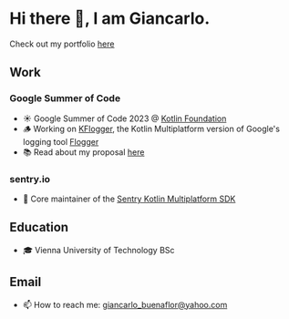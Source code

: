 # Hi there 👋, I am Giancarlo.
Check out my portfolio [here](https://giancarlobuenaflor.com)

## Work
### Google Summer of Code
- ☀️ Google Summer of Code 2023 @ [Kotlin Foundation](https://kotlinfoundation.org/)
- 🪵 Working on [KFlogger](https://github.com/buenaflor/KFlogger), the Kotlin Multiplatform version of Google's logging tool [Flogger](https://github.com/google/flogger)
- 📚 Read about my proposal [here](https://summerofcode.withgoogle.com/programs/2023/projects/O3J16iTy)
### sentry.io
<!-- 👨‍💻 Software Engineering Intern @ [sentry.io](https://sentry.io/) -->
- 🔭 Core maintainer of the [Sentry Kotlin Multiplatform SDK](https://github.com/getsentry/sentry-kotlin-multiplatform)
## Education
- 🎓 Vienna University of Technology BSc
## Email
- 📫 How to reach me: giancarlo_buenaflor@yahoo.com

<!--
- 🔭 I’m currently working on a full stack application based on collaborations and coaching. You can read more about it on my portfolio!
-->
<!--
**buenaflor/buenaflor** is a ✨ _special_ ✨ repository because its `README.md` (this file) appears on your GitHub profile.

Here are some ideas to get you started:

- 🔭 I’m currently working on ...
- 🌱 I’m currently learning ...
- 👯 I’m looking to collaborate on ...
- 🤔 I’m looking for help with ...
- 💬 Ask me about ...
- 📫 How to reach me: ...
- 😄 Pronouns: ...
- ⚡ Fun fact: ...
-->
